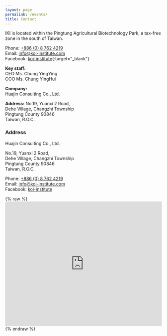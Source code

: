 ```yaml
---
layout: page
permalink: /events/
title: Contact
---
```


IKI is located within the Pingtung Agricultural Biotechnology Park, a tax-free zone in the south of Taiwan.

Phone: [+886 (0) 8 762 4219](tel:+88687624219)  
Email: [info@koi-institute.com](mailto:info@koi-institute.com)  
Facebook: [koi-institute](https://www.facebook.com/pages/%E8%8F%AF%E9%8C%A6%E9%A1%A7%E5%95%8F%E8%82%A1%E4%BB%BD%E6%9C%89%E9%99%90%E5%85%AC%E5%8F%B8-IKI-Taiwan/1468046100132639){:target="_blank"}  

**Key staff:**  
CEO Ms. Chung YingYing  
COO Ms. Chung YingHui  

**Company:**  
Huajin Consulting Co., Ltd.  

**Address:**
No.19, Yuanxi 2 Road,  
Dehe Village, Changzhi Township  
Pingtung County 90846  
Taiwan, R.O.C.  
  

### Address  
Huajin Consulting Co., Ltd.  

No.19, Yuanxi 2 Road,  
Dehe Village, Changzhi Township  
Pingtung County 90846  
Taiwan, R.O.C.  

Phone: [+886 (0) 8 762 4219](tel:+88687624219)  
Email:  [info@koi-institute.com](mailto:info@koi-institute.com)  
Facebook: [koi-institute](https://www.facebook.com/pages/%E8%8F%AF%E9%8C%A6%E9%A1%A7%E5%95%8F%E8%82%A1%E4%BB%BD%E6%9C%89%E9%99%90%E5%85%AC%E5%8F%B8-IKI-Taiwan/1468046100132639)  
  

{% raw %}<iframe src="https://www.google.com/maps/embed?pb=!1m18!1m12!1m3!1d920.0976790990286!2d120.53269939196338!3d22.71371458922082!2m3!1f0!2f0!3f0!3m2!1i1024!2i768!4f13.1!3m3!1m2!1s0x0%3A0xa8fdd19ecaa4dba0!2z6I-v6Yym6aGn5ZWP6IKh5Lu95pyJ6ZmQ5YWs5Y-4!5e0!3m2!1sen!2stw!4v1494744111881" width="100%" height="400" frameborder="0" style="border:0" allowfullscreen="allowfullscreen"></iframe>{% endraw %}
